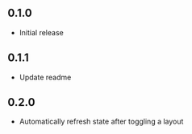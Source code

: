 ## 0.1.0

* Initial release

## 0.1.1

* Update readme

## 0.2.0

* Automatically refresh state after toggling a layout